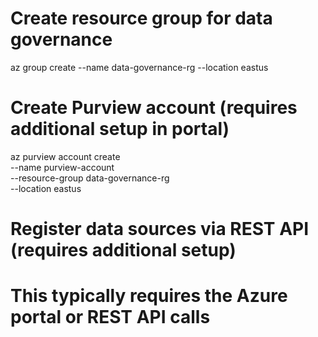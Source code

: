 # Create resource group for data governance
az group create --name data-governance-rg --location eastus

# Create Purview account (requires additional setup in portal)
az purview account create \
    --name purview-account \
    --resource-group data-governance-rg \
    --location eastus

# Register data sources via REST API (requires additional setup)
# This typically requires the Azure portal or REST API calls